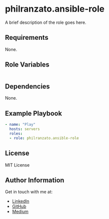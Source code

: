 philranzato.ansible-role
=========

A brief description of the role goes here.

Requirements
------------

None.

Role Variables
--------------

```yaml
```

Dependencies
------------

None.

Example Playbook
----------------

```yaml
- name: "Play"
  hosts: servers
  roles:
  - role: philranzato.ansible-role
```

License
-------

MIT License

Author Information
------------------

Get in touch with me at:
- [LinkedIn](www.linkedin.com/in/phil-ranzato-47b8bb194)
- [GitHub](https://github.com/PhilRanzato)
- [Medium](https://medium.com/@philranzato)
